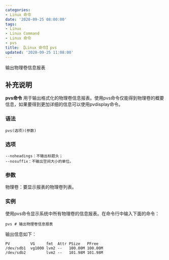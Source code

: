 ```yaml
---
categories:
- Linux 命令
date: '2020-09-25 08:00:00'
tags:
- Linux
- Linux Command
- Linux 命令
- pvs
title: 【Linux 命令】pvs
updated: '2020-09-25 11:08:00'
---
```


输出物理卷信息报表

## 补充说明

**pvs命令** 用于输出格式化的物理卷信息报表。使用pvs命令仅能得到物理卷的概要信息，如果要得到更加详细的信息可以使用pvdisplay命令。

###  语法

```shell
pvs(选项)(参数)
```

###  选项

```shell
--noheadings：不输出标题头；
--nosuffix：不输出空间大小的单位。
```

###  参数

物理卷：要显示报表的物理卷列表。

###  实例

使用pvs命令显示系统中所有物理卷的信息报表。在命令行中输入下面的命令：

```shell
pvs # 输出物理卷信息报表 
```

输出信息如下：

```shell
PV         VG     fmt  Attr PSize   PFree  
/dev/sdb1  vg1000 lvm2 --   100.00M 100.00M  
/dev/sdb2         lvm2 --   101.98M 101.98M
```


